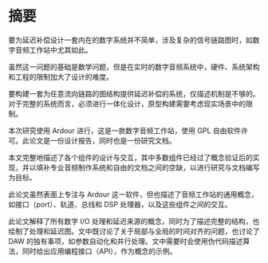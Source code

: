 # 摘要

要为延迟补偿设计一套内在的数字系统并不简单，涉及复杂的信号链路图时，如数字音频工作站中尤其如此。

虽然这一问题的基础是数学问题，但是在实时的数字音频系统中，硬件、系统架构和工程的限制加大了设计的难度。

要构建一套为任意流向链路的图结构提供延迟补偿的系统，仅描述机制是不够的。对于完整的系统而言，必须进行一体化设计，原型构建需要考虑现实场景中的限制。

本次研究使用 Ardour 进行，这是一款数字音频工作站，使用 GPL 自由软件许可。此论文是一份设计报告，同时也是一份研究文档。

本文完整地描述了各个组件的设计与交互，其中多数组件已经过了概念验证后的实现，并以填补专业音频制作系统和自由的文档之间的空缺，以进行研究与文档编写为目标。

此论文虽然表面上专注与 Ardour 这一软件，但也描述了音频工作站的通用概念，如接口（port）、轨道、总线和 DSP 处理器，以及这些组件之间的交互。

此论文解释了所有数字 I/O 处理和延迟来源的概念，同时为了描述完整的结构，也绘制了处理和延迟图。文中既讨论了关于局部与全局的时间对齐的问题，也讨论了 DAW 的独有事项，如参数自动化和并行处理。文中需要时会使用伪代码描述算法，同时给出应用编程接口（API），作为概念的示例。